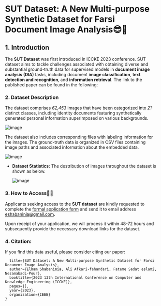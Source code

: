 # SUT Dataset: A New Multi-purpose Synthetic Dataset for Farsi Document Image Analysis:sunglasses::rocket:
## 1. Introduction
The **SUT Dataset** was first introduced in ICCKE 2023 conference. 
SUT dataset aims to tackle challenges associated with obtaining diverse and substantial ground-truth data for supervised models in **document image analysis (DIA)** tasks, including document **image classification**, **text detection and recognition**, and **information retrieval**.
The link to the published paper can be found in the following:
### 2. Dataset Description
The dataset comprises *62,453* images that have been categorized into *21* distinct classes, including identity documents featuring synthetically generated personal information superimposed on various backgrounds.

![image](https://github.com/aliiafkari/SUT_Dataset/assets/129840755/2b28a446-8aaf-4d12-a61e-a9845ce21ab9)

The dataset also includes corresponding files with labeling information for the images. The ground-truth data is organized in CSV files containing image paths and associated information about the embedded data.

![image](https://github.com/aliiafkari/SUT_Dataset/assets/129840755/799148ac-eaef-49cf-a4ca-fb9dbfb56dc4)

* **Dataset Statistics:** The destribution of images throughout the dataset is shown as below.
  
  ![image](https://github.com/aliiafkari/SUT_Dataset/assets/129840755/f5391430-813b-4ec3-9284-5ddacc2b5d52)
### 3. How to Access🤔💥
Applicants seeking access to the **SUT dataset** are kindly requested to complete the [formal application form](https://docs.google.com/document/d/1eybudPvbFttUSa4KNlnxJ776xe_WS93O/edit?usp=sharing&ouid=110575191403097712789&rtpof=true&sd=true) and send it to email address eshabaninia@gmail.com. 

Upon receipt of your application, we will process it within 48-72 hours and subsequently provide the necessary download links for the dataset.

### 4. Citation: 
If you find this data useful, please consider citing our paper:
```
  title={SUT Dataset: A New Multi-purpose Synthetic Dataset for Farsi Document Image Analysis},
  author={Elham Shabaninia, Ali Afkari-fahandari, Fateme Sadat eslami, Nezamabadi-Pour},
  booktitle={2023 13th International Conference on Computer and Knowledge Engineering (ICCKE)},
  pages={},
  year={2023},
  organization={IEEE}
}
```
